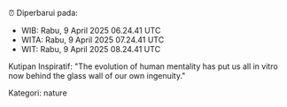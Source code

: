 ⏰ Diperbarui pada:
- WIB: Rabu, 9 April 2025 06.24.41 UTC
- WITA: Rabu, 9 April 2025 07.24.41 UTC
- WIT: Rabu, 9 April 2025 08.24.41 UTC

Kutipan Inspiratif:
"The evolution of human mentality has put us all in vitro now behind the glass wall of our own ingenuity."


Kategori: nature

